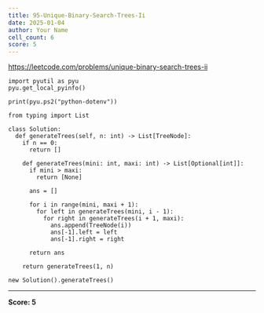 ```yaml
---
title: 95-Unique-Binary-Search-Trees-Ii
date: 2025-01-04
author: Your Name
cell_count: 6
score: 5
---
```


https://leetcode.com/problems/unique-binary-search-trees-ii


```
import pyutil as pyu
pyu.get_local_pyinfo()
```


```
print(pyu.ps2("python-dotenv"))
```


```
from typing import List
```


```
class Solution:
  def generateTrees(self, n: int) -> List[TreeNode]:
    if n == 0:
      return []

    def generateTrees(mini: int, maxi: int) -> List[Optional[int]]:
      if mini > maxi:
        return [None]

      ans = []

      for i in range(mini, maxi + 1):
        for left in generateTrees(mini, i - 1):
          for right in generateTrees(i + 1, maxi):
            ans.append(TreeNode(i))
            ans[-1].left = left
            ans[-1].right = right

      return ans

    return generateTrees(1, n)
```


```
new Solution().generateTrees()
```


---
**Score: 5**